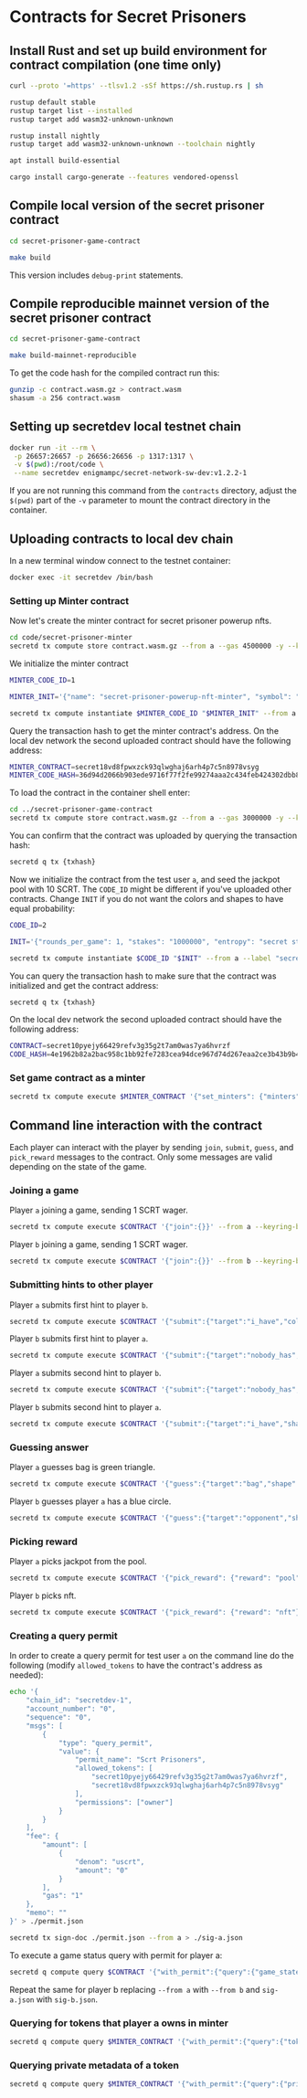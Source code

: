 # Contracts for Secret Prisoners

## Install Rust and set up build environment for contract compilation (one time only)

```sh
curl --proto '=https' --tlsv1.2 -sSf https://sh.rustup.rs | sh

rustup default stable
rustup target list --installed
rustup target add wasm32-unknown-unknown

rustup install nightly
rustup target add wasm32-unknown-unknown --toolchain nightly

apt install build-essential

cargo install cargo-generate --features vendored-openssl
```

## Compile local version of the secret prisoner contract

```sh
cd secret-prisoner-game-contract

make build
```

This version includes `debug-print` statements.

## Compile reproducible mainnet version of the secret prisoner contract

```sh
cd secret-prisoner-game-contract

make build-mainnet-reproducible
```

To get the code hash for the compiled contract run this:

```sh
gunzip -c contract.wasm.gz > contract.wasm
shasum -a 256 contract.wasm
```

## Setting up secretdev local testnet chain

```sh
docker run -it --rm \
 -p 26657:26657 -p 26656:26656 -p 1317:1317 \
 -v $(pwd):/root/code \
 --name secretdev enigmampc/secret-network-sw-dev:v1.2.2-1
```

If you are not running this command from the `contracts` directory, adjust the `$(pwd)` part of the `-v` parameter to mount the contract directory in the container.

## Uploading contracts to local dev chain

In a new terminal window connect to the testnet container:

```sh
docker exec -it secretdev /bin/bash
```

### Setting up Minter contract

Now let's create the minter contract for secret prisoner powerup nfts.

```sh
cd code/secret-prisoner-minter
secretd tx compute store contract.wasm.gz --from a --gas 4500000 -y --keyring-backend test
```

We initialize the minter contract

```sh
MINTER_CODE_ID=1

MINTER_INIT='{"name": "secret-prisoner-powerup-nft-minter", "symbol": "sprispowrup", "entropy": "secret stuff for minter"}'

secretd tx compute instantiate $MINTER_CODE_ID "$MINTER_INIT" --from a --label "secret-prisoners-minter-0.0.1" -y --keyring-backend test --gas 35000
```

Query the transaction hash to get the minter contract's address. On the local dev network the second uploaded contract should have the following address:

```sh
MINTER_CONTRACT=secret18vd8fpwxzck93qlwghaj6arh4p7c5n8978vsyg
MINTER_CODE_HASH=36d94d2066b903ede9716f77f2fe99274aaa2c434feb424302dbb8aef9f34721
```

To load the contract in the container shell enter:

```sh
cd ../secret-prisoner-game-contract
secretd tx compute store contract.wasm.gz --from a --gas 3000000 -y --keyring-backend test
```

You can confirm that the contract was uploaded by querying the transaction hash:

```sh
secretd q tx {txhash}
```

Now we initialize the contract from the test user `a`, and seed the jackpot pool with 10 SCRT. The `CODE_ID` might be different if you've uploaded other contracts. Change `INIT` if you do not want the colors and shapes to have equal probability:

```sh
CODE_ID=2

INIT='{"rounds_per_game": 1, "stakes": "1000000", "entropy": "secret stuff", "red_weight": 25, "green_weight": 25, "blue_weight": 25, "black_weight": 25, "triangle_weight": 25, "square_weight": 25, "circle_weight": 25, "star_weight": 25, "minter": {"code_hash":"36d94d2066b903ede9716f77f2fe99274aaa2c434feb424302dbb8aef9f34721", "address":"secret18vd8fpwxzck93qlwghaj6arh4p7c5n8978vsyg"}}'

secretd tx compute instantiate $CODE_ID "$INIT" --from a --label "secret-prisoners-0.0.1" -y --keyring-backend test --amount 10000000uscrt --gas 70000
```

You can query the transaction hash to make sure that the contract was initialized and get the contract address:

```sh
secretd q tx {txhash}
```

On the local dev network the second uploaded contract should have the following address:

```sh
CONTRACT=secret10pyejy66429refv3g35g2t7am0was7ya6hvrzf
CODE_HASH=4e1962b82a2bac958c1bb92fe7283cea94dce967d74d267eaa2ce3b43b9b43cf
```

### Set game contract as a minter

```sh
secretd tx compute execute $MINTER_CONTRACT '{"set_minters": {"minters": ["secret10pyejy66429refv3g35g2t7am0was7ya6hvrzf"]}}' --from a --keyring-backend test --gas 28000 -y
```

## Command line interaction with the contract

Each player can interact with the player by sending `join`, `submit`, `guess`, and `pick_reward` messages to the contract. Only some messages are valid depending on the state of the game.

### Joining a game

Player `a` joining a game, sending 1 SCRT wager.

```sh
secretd tx compute execute $CONTRACT '{"join":{}}' --from a --keyring-backend test --gas 35000 --amount 1000000uscrt -y
```

Player `b` joining a game, sending 1 SCRT wager.

```sh
secretd tx compute execute $CONTRACT '{"join":{}}' --from b --keyring-backend test --gas 35000 --amount 1000000uscrt -y
```

### Submitting hints to other player

Player `a` submits first hint to player `b`.

```sh
secretd tx compute execute $CONTRACT '{"submit":{"target":"i_have","color":"red"}}' --from a --keyring-backend test --gas 40000 -y
```

Player `b` submits first hint to player `a`.

```sh
secretd tx compute execute $CONTRACT '{"submit":{"target":"nobody_has","shape":"triangle"}}' --from b --keyring-backend test --gas 40000 -y
```

Player `a` submits second hint to player `b`.

```sh
secretd tx compute execute $CONTRACT '{"submit":{"target":"nobody_has","color":"black"}}' --from a --keyring-backend test --gas 40000 -y
```

Player `b` submits second hint to player `a`.

```sh
secretd tx compute execute $CONTRACT '{"submit":{"target":"i_have","shape":"star"}}' --from b --keyring-backend test --gas 40000 -y
```

### Guessing answer

Player `a` guesses bag is green triangle.

```sh
secretd tx compute execute $CONTRACT '{"guess":{"target":"bag","shape":"triangle","color":"green"}}' --from a --keyring-backend test --gas 40000 -y
```

Player `b` guesses player `a` has a blue circle.

```sh
secretd tx compute execute $CONTRACT '{"guess":{"target":"opponent","shape":"circle","color":"blue"}}' --from b --keyring-backend test --gas 40000 -y
```

### Picking reward

Player `a` picks jackpot from the pool.

```sh
secretd tx compute execute $CONTRACT '{"pick_reward": {"reward": "pool"}}' --from a --keyring-backend test --gas 100000 -y
```

Player `b` picks nft.

```sh
secretd tx compute execute $CONTRACT '{"pick_reward": {"reward": "nft"}}' --from b --keyring-backend test --gas 100000 -y
```

### Creating a query permit

In order to create a query permit for test user `a` on the command line do the following (modify `allowed_tokens` to have the contract's address as needed):

```sh
echo '{
    "chain_id": "secretdev-1",
    "account_number": "0",
    "sequence": "0",
    "msgs": [
        {
            "type": "query_permit",
            "value": {
                "permit_name": "Scrt Prisoners",
                "allowed_tokens": [
                    "secret10pyejy66429refv3g35g2t7am0was7ya6hvrzf",
                    "secret18vd8fpwxzck93qlwghaj6arh4p7c5n8978vsyg"
                ],
                "permissions": ["owner"]
            }
        }
    ],
    "fee": {
        "amount": [
            {
                "denom": "uscrt",
                "amount": "0"
            }
        ],
        "gas": "1"
    },
    "memo": ""
}' > ./permit.json

secretd tx sign-doc ./permit.json --from a > ./sig-a.json
```

To execute a game status query with permit for player a:

```sh
secretd q compute query $CONTRACT '{"with_permit":{"query":{"game_state":{}},"permit":{"params":{"permit_name":"Scrt Prisoners","allowed_tokens":["secret10pyejy66429refv3g35g2t7am0was7ya6hvrzf","secret18vd8fpwxzck93qlwghaj6arh4p7c5n8978vsyg"],"chain_id":"secretdev-1","permissions":["owner"]},"signature":'"$(cat ./sig-a.json)"'}}}'
```

Repeat the same for player b replacing `--from a` with `--from b` and `sig-a.json` with `sig-b.json`.

### Querying for tokens that player a owns in minter

```sh
secretd q compute query $MINTER_CONTRACT '{"with_permit":{"query":{"tokens":{"owner":"secret..."}},"permit":{"permit_name":"Scrt Prisoners","allowed_tokens":["secret10pyejy66429refv3g35g2t7am0was7ya6hvrzf","secret18vd8fpwxzck93qlwghaj6arh4p7c5n8978vsyg"],"chain_id":"secretdev-1","permissions":["owner"]},"signature":'"$(cat ./sig-a.json)"'}}}'
```

### Querying private metadata of a token

```sh
secretd q compute query $MINTER_CONTRACT '{"with_permit":{"query":{"private_metadata":{"token_id":"secret..."}},"permit":{"permit_name":"Scrt Prisoners","allowed_tokens":["secret10pyejy66429refv3g35g2t7am0was7ya6hvrzf","secret18vd8fpwxzck93qlwghaj6arh4p7c5n8978vsyg"],"chain_id":"secretdev-1","permissions":["owner"]},"signature":'"$(cat ./sig-a.json)"'}}}'
```